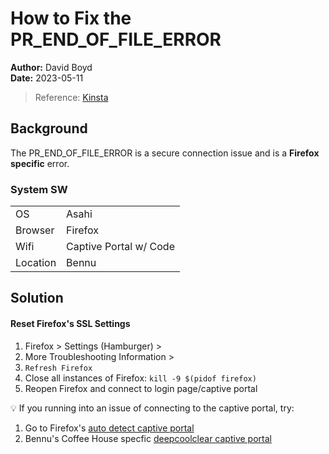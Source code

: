 # How to Fix the PR_END_OF_FILE_ERROR

**Author:** David Boyd<br>
**Date:** 2023-05-11

> Reference: [Kinsta][kinsta]

## Background

The PR_END_OF_FILE_ERROR is a secure connection issue and is a **Firefox
specific** error.

### System SW

|          |                        |
|----------|------------------------|
| OS       | Asahi                  |
| Browser  | Firefox                |
| Wifi     | Captive Portal w/ Code |
| Location | Bennu                  |

## Solution

#### Reset Firefox's SSL Settings

1. Firefox > Settings (Hamburger) >
2. More Troubleshooting Information >
3. `Refresh Firefox`
4. Close all instances of Firefox: `kill -9 $(pidof firefox)`
5. Reopen Firefox and connect to login page/captive portal

:bulb: If you running into an issue of connecting to the captive portal, try:

1. Go to Firefox's [auto detect captive portal][ff-cp-detect]
2. Bennu's Coffee House specfic [deepcoolclear captive portal][dcc-cp]

<!-- Reference Links -->

[kinsta]: https://kinsta.com/knowledgebase/pr-end-of-file-error/
[ff-cp-detect]: http://detectportal.firefox.com/canonical.html
[dcc-cp]: https://login.deepcoolclear.com/BennuPP/index.php?cok=0mupodjp59m2emngmhfi83q2bf&st=6689jn8ot2t88750dgj7syai8y3mti&pda=0&vsc=&ipaddr=172.16.0.184&tod=1232&noc=noc&vlan=
